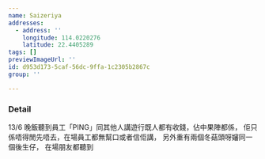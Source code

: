 ```yaml
---
name: Saizeriya
addresses:
  - address: ''
    longitude: 114.0220276
    latitude: 22.4405289
tags: []
previewImageUrl: ''
id: d953d173-5caf-56dc-9ffa-1c2305b2867c
group: ''

---
```

### Detail
13/6 晚飯聽到員工「PING」同其他人講遊行既人都有收錢，佔中果陣都係，
佢只係唔得閒先唔去，在場員工都無幫口或者信佢講，
另外重有兩個冬菇頭呀嬸同一個後生仔，
在場朋友都聽到
